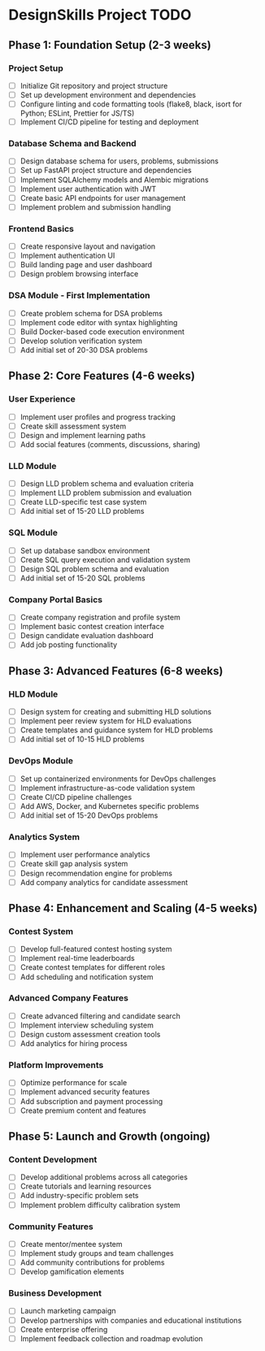 # DesignSkills Project TODO

## Phase 1: Foundation Setup (2-3 weeks)

### Project Setup
- [ ] Initialize Git repository and project structure
- [ ] Set up development environment and dependencies
- [ ] Configure linting and code formatting tools (flake8, black, isort for Python; ESLint, Prettier for JS/TS)
- [ ] Implement CI/CD pipeline for testing and deployment

### Database Schema and Backend
- [ ] Design database schema for users, problems, submissions
- [ ] Set up FastAPI project structure and dependencies
- [ ] Implement SQLAlchemy models and Alembic migrations
- [ ] Implement user authentication with JWT
- [ ] Create basic API endpoints for user management
- [ ] Implement problem and submission handling

### Frontend Basics
- [ ] Create responsive layout and navigation
- [ ] Implement authentication UI
- [ ] Build landing page and user dashboard
- [ ] Design problem browsing interface

### DSA Module - First Implementation
- [ ] Create problem schema for DSA problems
- [ ] Implement code editor with syntax highlighting
- [ ] Build Docker-based code execution environment
- [ ] Develop solution verification system
- [ ] Add initial set of 20-30 DSA problems

## Phase 2: Core Features (4-6 weeks)

### User Experience
- [ ] Implement user profiles and progress tracking
- [ ] Create skill assessment system
- [ ] Design and implement learning paths
- [ ] Add social features (comments, discussions, sharing)

### LLD Module
- [ ] Design LLD problem schema and evaluation criteria
- [ ] Implement LLD problem submission and evaluation
- [ ] Create LLD-specific test case system
- [ ] Add initial set of 15-20 LLD problems

### SQL Module
- [ ] Set up database sandbox environment
- [ ] Create SQL query execution and validation system
- [ ] Design SQL problem schema and evaluation
- [ ] Add initial set of 15-20 SQL problems

### Company Portal Basics
- [ ] Create company registration and profile system
- [ ] Implement basic contest creation interface
- [ ] Design candidate evaluation dashboard
- [ ] Add job posting functionality

## Phase 3: Advanced Features (6-8 weeks)

### HLD Module
- [ ] Design system for creating and submitting HLD solutions
- [ ] Implement peer review system for HLD evaluations
- [ ] Create templates and guidance system for HLD problems
- [ ] Add initial set of 10-15 HLD problems

### DevOps Module
- [ ] Set up containerized environments for DevOps challenges
- [ ] Implement infrastructure-as-code validation system
- [ ] Create CI/CD pipeline challenges
- [ ] Add AWS, Docker, and Kubernetes specific problems
- [ ] Add initial set of 15-20 DevOps problems

### Analytics System
- [ ] Implement user performance analytics
- [ ] Create skill gap analysis system
- [ ] Design recommendation engine for problems
- [ ] Add company analytics for candidate assessment

## Phase 4: Enhancement and Scaling (4-5 weeks)

### Contest System
- [ ] Develop full-featured contest hosting system
- [ ] Implement real-time leaderboards
- [ ] Create contest templates for different roles
- [ ] Add scheduling and notification system

### Advanced Company Features
- [ ] Create advanced filtering and candidate search
- [ ] Implement interview scheduling system
- [ ] Design custom assessment creation tools
- [ ] Add analytics for hiring process

### Platform Improvements
- [ ] Optimize performance for scale
- [ ] Implement advanced security features
- [ ] Add subscription and payment processing
- [ ] Create premium content and features

## Phase 5: Launch and Growth (ongoing)

### Content Development
- [ ] Develop additional problems across all categories
- [ ] Create tutorials and learning resources
- [ ] Add industry-specific problem sets
- [ ] Implement problem difficulty calibration system

### Community Features
- [ ] Create mentor/mentee system
- [ ] Implement study groups and team challenges
- [ ] Add community contributions for problems
- [ ] Develop gamification elements

### Business Development
- [ ] Launch marketing campaign
- [ ] Develop partnerships with companies and educational institutions
- [ ] Create enterprise offering
- [ ] Implement feedback collection and roadmap evolution